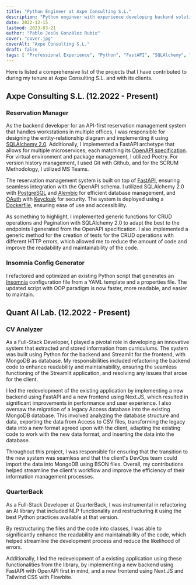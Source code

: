 ```yaml
---
title: "Python Engineer at Axpe Consulting S.L."
description: "Python engineer with experience developing backend solutions for API-first systems using FastAPI, SQLAlchemy, and OAuth. I'm also skilled in entity-relationship diagram design, data migration, and Python script optimization. I'm familiar with tools like Docker, Git, and MS Teams for version control, virtual environment management, and Agile methodology."
date: 2022-12-15
lastmod: 2023-03-21
author: "Pablo Jesús González Rubio"
cover: "cover.jpg"
coverAlt: "Axpe Consulting S.L."
draft: false
tags: [ "Professional Experience", "Python", "FastAPI", "SQLAlchemy", "OAuth" ]
---
```


Here is listed a comprehensive list of the projects that I have contributed to during my tenure at Axpe Consulting S.L. and with its clients.

## Axpe Consulting S.L. (12.2022 - Present)

### Reservation Manager

As the backend developer for an API-first reservation management system that handles workstations in multiple offices, I was responsible for designing the entity-relationship diagram and implementing it using [SQLAlchemy 2.0](https://docs.sqlalchemy.org/en/20/). Additionally, I implemented a FastAPI archetype that allows for multiple microservices, each matching its [OpenAPI specification](https://www.openapis.org/). For virtual environment and package management, I utilized Poetry. For version history management, I used Git with Github, and for the SCRUM Methodology, I utilized MS Teams.

The reservation management system is built on top of [FastAPI](https://fastapi.tiangolo.com/), ensuring seamless integration with the OpenAPI schema. I utilized SQLAlchemy 2.0 with [PostgreSQL](https://www.postgresql.org/) and [Alembic](https://alembic.sqlalchemy.org/en/latest/) for efficient database management, and [OAuth](https://oauth.net/) with [Keycloak](https://www.keycloak.org/) for security. The system is deployed using a [Dockerfile](https://www.docker.com/), ensuring ease of use and accessibility.

As something to highlight, I implemented generic functions for CRUD operations and Pagination with SQLAlchemy 2.0 to adapt the best to the endpoints I generated from the OpenAPI specification. I also implemented a generic method for the creation of tests for the CRUD operations with different HTTP errors, which allowed me to reduce the amount of code and improve the readability and maintainability of the code.

### Insomnia Config Generator

I refactored and optimized an existing Python script that generates an [Insomnia](https://insomnia.rest/) configuration file from a YAML template and a properties file. The updated script with OOP paradigm is now faster, more readable, and easier to maintain.

## Quant AI Lab. (12.2022 - Present)

### CV Analyzer

As a Full-Stack Developer, I played a pivotal role in developing an innovative system that extracted and stored information from curriculums. The system was built using Python for the backend and Streamlit for the frontend, with MongoDB as database. My responsibilities included refactoring the backend code to enhance readability and maintainability, ensuring the seamless functioning of the Streamlit application, and resolving any issues that arose for the client.

I led the redevelopment of the existing application by implementing a new backend using FastAPI and a new frontend using Next.JS, which resulted in significant improvements in performance and user experience. I also oversaw the migration of a legacy Access database into the existing MongoDB database. This involved analyzing the database structure and data, exporting the data from Access to CSV files, transforming the legacy data into a new format agreed upon with the client, adapting the existing code to work with the new data format, and inserting the data into the database.

Throughout this project, I was responsible for ensuring that the transition to the new system was seamless and that the client's DevOps team could import the data into MongoDB using BSON files. Overall, my contributions helped streamline the client's workflow and improve the efficiency of their information management processes.

### QuarterBack

As a Full-Stack Developer at QuarterBack, I was instrumental in refactoring an AI library that included NLP functionality and restructuring it using the best Python practices available at that version.

By restructuring the files and the code into classes, I was able to significantly enhance the readability and maintainability of the code, which helped streamline the development process and reduce the likelihood of errors.

Additionally, I led the redevelopment of a existing application using these functionalities from the library, by implementing a new backend using FastAPI with OpenAPI first in mind, and a new frontend using Next.JS and Tailwind CSS with Flowbite.
